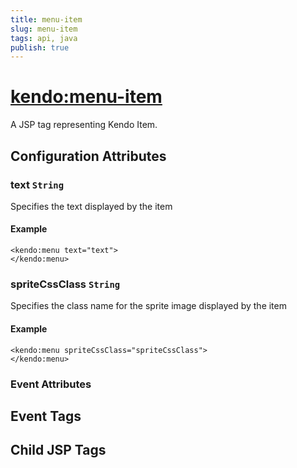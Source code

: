 ```yaml
---
title: menu-item
slug: menu-item
tags: api, java
publish: true
---
```


# <kendo:menu-item>
A JSP tag representing Kendo Item.

## Configuration Attributes


### text `String`

Specifies the text displayed by the item

#### Example
    <kendo:menu text="text">
    </kendo:menu>



### spriteCssClass `String`

Specifies the class name for the sprite image displayed by the item

#### Example
    <kendo:menu spriteCssClass="spriteCssClass">
    </kendo:menu>



### Event Attributes

## Event Tags


## Child JSP Tags

